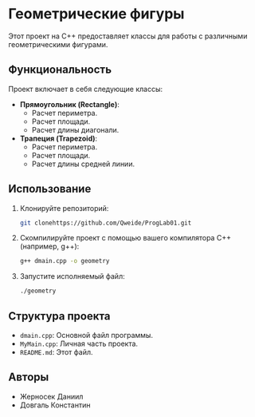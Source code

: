 # Геометрические фигуры

Этот проект на C++ предоставляет классы для работы с различными геометрическими фигурами.

## Функциональность

Проект включает в себя следующие классы:

* **Прямоугольник (Rectangle)**:
    * Расчет периметра.
    * Расчет площади.
    * Расчет длины диагонали.
* **Трапеция (Trapezoid)**:
    * Расчет периметра.
    * Расчет площади.
    * Расчет длины средней линии.

## Использование

1.  Клонируйте репозиторий:

    ```bash
    git clonehttps://github.com/Qweide/ProgLab01.git
    ```

2.  Скомпилируйте проект с помощью вашего компилятора C++ (например, g++):

    ```bash
    g++ dmain.cpp -o geometry
    ```

3.  Запустите исполняемый файл:

    ```bash
    ./geometry
    ```

## Структура проекта
 
* `dmain.cpp`: Основной файл программы.
* `MyMain.cpp`: Личная часть проекта.
* `README.md`: Этот файл.

## Авторы

* Жерносек Даниил
* Довгаль Константин
